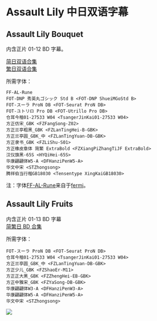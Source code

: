 # Assault Lily 中日双语字幕

## Assault Lily Bouquet

内含正片 01-12 BD 字幕。

[简日双语合集](https://github.com/Nekomoekissaten-SUB/Nekomoekissaten-MIR-Subs/releases/download/subtitle_pkg/Assault_Lily_BD_JPSC.7z)  
[繁日双语合集](https://github.com/Nekomoekissaten-SUB/Nekomoekissaten-MIR-Subs/releases/download/subtitle_pkg/Assault_Lily_BD_JPTC.7z)

所需字体：
```
FF-AL-Rune
FOT-DNP 秀英丸ゴシック Std B <FOT-DNP ShueiMGoStd B>
FOT-スーラ ProN DB <FOT-Seurat ProN DB>
FOT-ユトリロ Pro DB <FOT-Utrillo Pro DB>
仓耳今楷01-27533 W04 <TsangerJinKai01-27533 W04>
方正仿宋_GBK <FZFangSong-Z02>
方正兰亭粗黑_GBK <FZLanTingHei-B-GBK>
方正兰亭圆_GBK_中 <FZLanTingYuan-DB-GBK>
方正隶书_GBK <FZLiShu-S01>
方正橡皮章体 简繁 ExtraBold <FZXiangPiZhangTiJF ExtraBold>
汉仪旗黑-65S <HYQiHei-65S>
华康翩翩体W5-A <DFHanziPenW5-A>
华文中宋 <STZhongsong>
腾祥伯当行楷GB18030 <Tensentype XingKaiGB18030>
```

注：字体[FF-AL-Rune](https://github.com/Nekomoekissaten-SUB/Nekomoekissaten-MIR-Subs/raw/master/Assault_Lily/FF-AL-Rune.ttf)来自于[fermi](https://booth.pm/zh-cn/items/2441452)。

## Assault Lily Fruits

内含正片 01-13 BD 字幕  
[简繁日 BD 合集](https://github.com/Nekomoekissaten-SUB/Nekomoekissaten-MIR-Subs/releases/download/subtitle_pkg/Assault_Lily_Fru_BD_JPCH.7z)

所需字体：
```
FOT-スーラ ProN DB <FOT-Seurat ProN DB>
仓耳今楷01-27533 W04 <TsangerJinKai01-27533 W04>
方正兰亭圆_GBK_中 <FZLanTingYuan-DB-GBK>
方正少儿_GBK <FZShaoEr-M11>
方正正大黑_GBK <FZZhengHei-EB-GBK>
方正中雅宋_GBK <FZYaSong-DB-GBK>
华康翩翩体W3-A <DFHanziPenW3-A>
华康翩翩体W5-A <DFHanziPenW5-A>
华文中宋 <STZhongsong>
```

![](https://nekomoe.pages.dev/images/2020-10/AssaultLilyBOUQUET.png)
